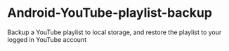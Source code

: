 # Android-YouTube-playlist-backup
Backup a YouTube playlist to local storage, and restore the playlist to your logged in YouTube account

